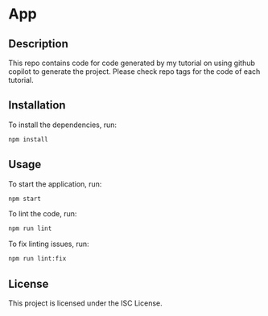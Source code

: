 # App

## Description

This repo contains code for code generated by my tutorial on using github copilot to generate the project. Please check repo tags for the code of each tutorial.

## Installation

To install the dependencies, run:

```bash
npm install
```

## Usage

To start the application, run:

```bash
npm start
```

To lint the code, run:

```bash
npm run lint
```

To fix linting issues, run:

```bash
npm run lint:fix
```

## License

This project is licensed under the ISC License.
